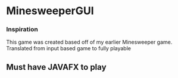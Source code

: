 # MinesweeperGUI

### Inspiration
This game was created based off of my earlier Minesweeper game.
Translated from input based game to fully playable


## Must have JAVAFX to play
